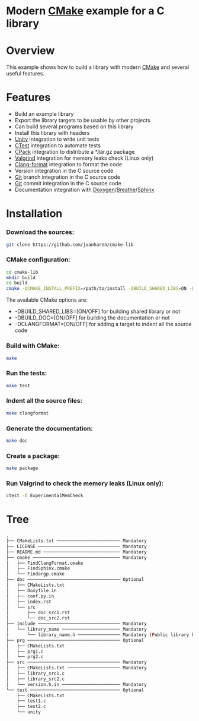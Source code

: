# Modern [CMake](https://cmake.org) example for a C library

# Overview

This example shows how to build a library with modern [CMake](https://cmake.org) and several useful features.

# Features

-   Build an example library
-   Export the library targets to be usable by other projects
-   Can build several programs based on this library
-   Install this library with headers
-   [Unity](http://www.throwtheswitch.org/unity/) integration to write unit tests
-   [CTest](https://cmake.org) integration to automate tests
-   [CPack](https://cmake.org) integration to distribute a \*.tar.gz package
-   [Valgrind](http://valgrind.org) integration for memory leaks check (Linux only)
-   [Clang-format](https://clang.llvm.org/docs/ClangFormat.html) integration to format the code
-   Version integration in the C source code
-   [Git](https://git-scm.com) branch integration in the C source code
-   [Git](https://git-scm.com) commit integration in the C source code
-   Documentation integration with [Doxygen](http://www.doxygen.nl)/[Breathe](https://breathe.readthedocs.io/en/latest/)/[Sphinx](http://www.sphinx-doc.org/en/master/)

# Installation

### Download the sources:

```bash
git clone https://github.com/jvanharen/cmake-lib
```

### CMake configuration:

```bash
cd cmake-lib
mkdir build
cd build
cmake -DCMAKE_INSTALL_PREFIX=/path/to/install -DBUILD_SHARED_LIBS=ON -DCMAKE_BUILD_TYPE=Release -DBUILD_DOC=ON -DCLANGFORMAT=ON ..
```

The available CMake options are:

-   \-DBUILD_SHARED_LIBS=[ON/OFF] for building shared library or not
-   \-DBUILD_DOC=[ON/OFF] for building the documentation or not
-   \-DCLANGFORMAT=[ON/OFF] for adding a target to indent all the source code

### Build with CMake:

```bash
make
```

### Run the tests:

```bash
make test
```

### Indent all the source files:

```bash
make clangformat
```

### Generate the documentation:

```bash
make doc
```

### Create a package:

```bash
make package
```

### Run Valgrind to check the memory leaks (Linux only):

```bash
ctest -D ExperimentalMemCheck
```

# Tree

```bash
.
├── CMakeLists.txt ──────────────────────── Mandatory
├── LICENSE ─────────────────────────────── Mandatory
├── README.md ───────────────────────────── Mandatory
├── cmake ───────────────────────────────── Mandatory
│   ├── FindClangFormat.cmake
│   ├── FindSphinx.cmake
│   └── Findargp.cmake
├── doc ─────────────────────────────────── Optional
│   ├── CMakeLists.txt
│   ├── Doxyfile.in
│   ├── conf.py.in
│   ├── index.rst
│   └── src
│       ├── doc_src1.rst
│       └── doc_src2.rst
├── include ─────────────────────────────── Mandatory
│   └── library_name ────────────────────── Mandatory
│       └── library_name.h ──────────────── Mandatory (Public library header)
├── prg ─────────────────────────────────── Optional
│   ├── CMakeLists.txt
│   ├── prg1.c
│   └── prg2.c
├── src ─────────────────────────────────── Mandatory
│   ├── CMakeLists.txt ──────────────────── Mandatory
│   ├── library_src1.c
│   ├── library_src2.c
│   └── version.h.in ────────────────────── Mandatory
└── test ────────────────────────────────── Optional
    ├── CMakeLists.txt
    ├── test1.c
    ├── test2.c
    └── unity
```
